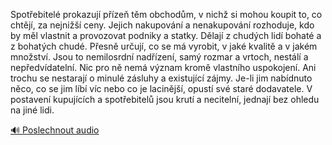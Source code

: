 
Spotřebitelé prokazují přízeň těm obchodům, v nichž si mohou koupit to, co chtějí, za nejnižší ceny. Jejich nakupování a nenakupování rozhoduje, kdo by měl vlastnit a provozovat podniky a statky. Dělají z chudých lidí bohaté a z bohatých chudé. Přesně určují, co se má vyrobit, v jaké kvalitě a v jakém množství. Jsou to nemilosrdní nadřízení, samý rozmar a vrtoch, nestálí a nepředvídatelní. Nic pro ně nemá význam kromě vlastního uspokojení. Ani trochu se nestarají o minulé zásluhy a existující zájmy. Je-li jim nabídnuto něco, co se jim líbí víc nebo co je lacinější, opustí své staré dodavatele. V postavení kupujících a spotřebitelů jsou krutí a necitelní, jednají bez ohledu na jiné lidi.

[🔊 Poslechnout audio](/data/7-paragraphs/audio/chapter_55/para_009-Spotebitel-prokazuj-pze-tm-obchodm-v-nich.mp3)
